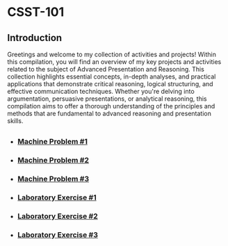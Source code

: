 # CSST-101

## Introduction
Greetings and welcome to my collection of activities and projects! Within this compilation, you will find an overview of my key projects and activities related to the subject of Advanced Presentation and Reasoning. This collection highlights essential concepts, in-depth analyses, and practical applications that demonstrate critical reasoning, logical structuring, and effective communication techniques. Whether you're delving into argumentation, persuasive presentations, or analytical reasoning, this compilation aims to offer a thorough understanding of the principles and methods that are fundamental to advanced reasoning and presentation skills.

##
* ### [Machine Problem #1](https://github.com/simon-javier/CSST101-3B/tree/main/3B-JAVIER-MP1)
* ### [Machine Problem #2](https://github.com/simon-javier/CSST101-3B/tree/main/3B-JAVIER-MP2)
* ### [Machine Problem #3](https://github.com/simon-javier/CSST101-3B/blob/main/3B-JAVIER-MP3/3B_JAVIER_MP3.ipynb)
* ### [Laboratory Exercise #1](https://github.com/simon-javier/CSST101-3B/blob/main/3B-JAVIER-EXER1/3B-JAVIER-EXER1.ipynb)
* ### [Laboratory Exercise #2](https://github.com/simon-javier/CSST101-3B/blob/main/3B-JAVIER-EXER2/3B-JAVIER-EXER2.ipynb)
* ### [Laboratory Exercise #3](https://github.com/simon-javier/CSST101-3B/tree/main/3B-JAVIER-EXER3)
